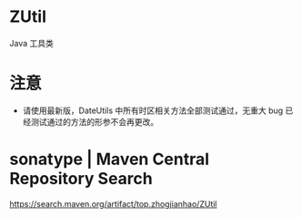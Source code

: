 # ZUtil

Java 工具类

# 注意

* 请使用最新版，DateUtils 中所有时区相关方法全部测试通过，无重大 bug 已经测试通过的方法的形参不会再更改。

# sonatype | Maven Central Repository Search

https://search.maven.org/artifact/top.zhogjianhao/ZUtil
